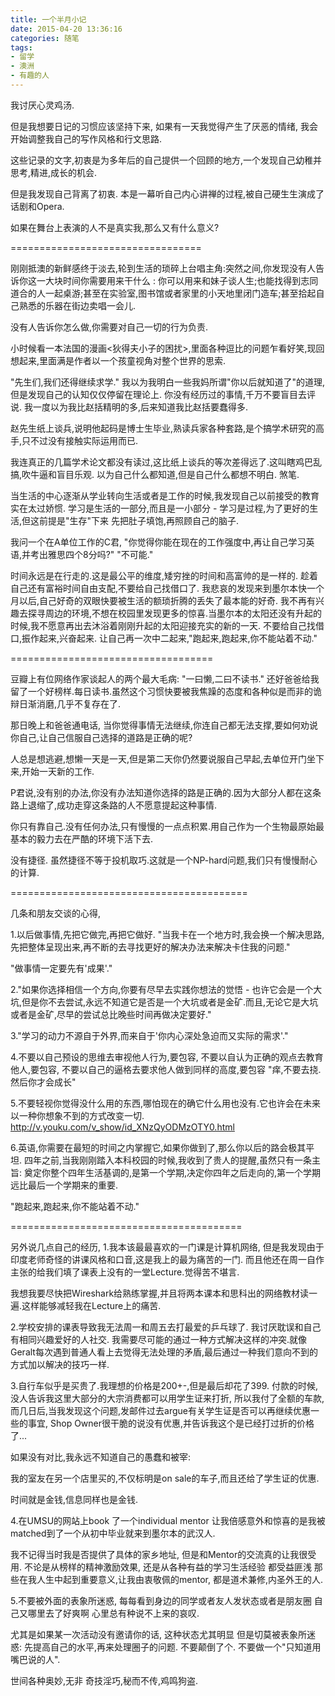 ```yaml
---
title: 一个半月小记
date: 2015-04-20 13:36:16
categories: 随笔
tags: 
- 留学
- 澳洲
- 有趣的人
---
```

我讨厌心灵鸡汤.

但是我想要日记的习惯应该坚持下来,
如果有一天我觉得产生了厌恶的情绪,
我会开始调整我自己的写作风格和行文思路.

这些记录的文字,初衷是为多年后的自己提供一个回顾的地方,一个发现自己幼稚并思考,精进,成长的机会.

但是我发现自己背离了初衷.
本是一幕听自己内心讲禅的过程,被自己硬生生演成了话剧和Opera.

如果在舞台上表演的人不是真实我,那么又有什么意义?

=================================

刚刚抵澳的新鲜感终于淡去,轮到生活的琐碎上台唱主角:突然之间,你发现没有人告诉你这一大块时间你需要用来干什么 : 你可以用来和妹子谈人生;也能找得到志同道合的人一起桌游;甚至在实验室,图书馆或者家里的小天地里闭门造车;甚至拾起自己熟悉的乐器在街边卖唱一会儿.

没有人告诉你怎么做,你需要对自己一切的行为负责.

小时候看一本法国的漫画<狄得夫小子的困扰>,里面各种逗比的问题乍看好笑,现回想起来,里面满是作者以一个孩童视角对整个世界的思索.

"先生们,我们还得继续求学."
我以为我明白一些我妈所谓"你以后就知道了"的道理,但是发现自己的认知仅仅停留在理论上.
你没有经历过的事情,千万不要盲目去评说.
我一度以为我比赵括精明的多,后来知道我比赵括要蠢得多.

赵先生纸上谈兵,说明他起码是博士生毕业,熟读兵家各种套路,是个搞学术研究的高手,只不过没有接触实际运用而已.

我连真正的几篇学术论文都没有读过,这比纸上谈兵的等次差得远了.这叫瞎鸡巴乱搞,吹牛逼和盲目乐观.
以为自己什么都知道,但是自己什么都想不明白.
煞笔.

当生活的中心逐渐从学业转向生活或者是工作的时候,我发现自己以前接受的教育实在太过娇惯.
学习是生活的一部分,而且是一小部分 - 学习是过程,为了更好的生活,但这前提是"生存"下来
先把肚子填饱,再照顾自己的脑子.

我问一个在A单位工作的C君,
"你觉得你能在现在的工作强度中,再让自己学习英语,并考出雅思四个8分吗?"
"不可能."

时间永远是在行走的.这是最公平的维度,矮穷挫的时间和高富帅的是一样的.
趁着自己还有富裕时间自由支配,不要给自己找借口了.
我悲哀的发现来到墨尔本快一个月以后,自己好奇的双眼快要被生活的额琐折腾的丢失了最本能的好奇.
我不再有兴趣去探寻周边的环境,不想在校园里发现更多的惊喜.当墨尔本的太阳还没有升起的时候,我不愿意再出去沐浴着刚刚升起的太阳迎接充实的新的一天.
不要给自己找借口,振作起来,兴奋起来.
让自己再一次中二起来,"跑起来,跑起来,你不能站着不动."

===================================

豆瓣上有位网络作家谈起人的两个最大毛病:
"一曰懒,二曰不读书."
还好爸爸给我留了一个好榜样.每日读书.虽然这个习惯快要被我焦躁的态度和各种似是而非的诡辩日渐消磨,几乎不复存在了.

那日晚上和爸爸通电话,
当你觉得事情无法继续,你连自己都无法支撑,要如何劝说你自己,让自己信服自己选择的道路是正确的呢?

人总是想逃避,想懒一天是一天,但是第二天你仍然要说服自己早起,去单位开门坐下来,开始一天新的工作.

P君说,没有别的办法,你没有办法知道你选择的路是正确的.因为大部分人都在这条路上退缩了,成功走穿这条路的人不愿意提起这种事情.

你只有靠自己.没有任何办法,只有慢慢的一点点积累.用自己作为一个生物最原始最基本的毅力去在严酷的环境下活下去.

没有捷径.
虽然捷径不等于投机取巧.这就是一个NP-hard问题,我们只有慢慢耐心的计算.

=========================================

几条和朋友交谈的心得,

1.以后做事情,先把它做完,再把它做好.
"当我卡在一个地方时,我会换一个解决思路,先把整体呈现出来,再不断的去寻找更好的解决办法来解决卡住我的问题."

"做事情一定要先有'成果'."

2."如果你选择相信一个方向,你要有尽早去实践你想法的觉悟 - 也许它会是一个大坑,但是你不去尝试,永远不知道它是否是一个大坑或者是金矿.而且,无论它是大坑或者是金矿,尽早的尝试总比晚些时间再做决定要好."

3."学习的动力不源自于外界,而来自于'你内心深处急迫而又实际的需求'."

4.不要以自己预设的思维去审视他人行为,要包容,
不要以自认为正确的观点去教育他人,要包容,
不要以自己的逼格去要求他人做到同样的高度,要包容
"痒,不要去挠.然后你才会成长"

5.不要轻视你觉得没什么用的东西,哪怕现在的确它什么用也没有.它也许会在未来以一种你想象不到的方式改变一切.
http://v.youku.com/v_show/id_XNzQyODMzOTY0.html

6.英语,你需要在最短的时间之内掌握它,如果你做到了,那么你以后的路会极其平坦.
四年之前,当我刚刚踏入本科校园的时候,我收到了贵人的提醒,虽然只有一条主旨:
奠定你整个四年生活基调的,是第一个学期,决定你四年之后走向的,第一个学期远比最后一个学期来的重要.

"跑起来,跑起来,你不能站着不动."

========================================

另外说几点自己的经历,
1.我本该最最喜欢的一门课是计算机网络,
但是我发现由于印度老师奇怪的讲课风格和口音,这是我上的最为痛苦的一门.
而且他还在周一自作主张的给我们填了课表上没有的一堂Lecture.觉得苦不堪言.

我想我要尽快把Wireshark给熟练掌握,并且将两本课本和思科出的网络教材读一遍.这样能够减轻我在Lecture上的痛苦.

2.学校安排的课表导致我无法周一和周五去打最爱的乒乓球了.
我讨厌耽误和自己有相同兴趣爱好的人社交.
我需要尽可能的通过一种方式解决这样的冲突.就像Geralt每次遇到普通人看上去觉得无法处理的矛盾,最后通过一种我们意向不到的方式加以解决的技巧一样.

3.自行车似乎是买贵了.我理想的价格是200+-,但是最后却花了399.
付款的时候,没人告诉我这里大部分的大宗消费都可以用学生证来打折,
所以我付了全额的车款,
而几日后,当我发现这个问题,发邮件过去argue有关学生证是否可以再继续优惠一些的事宜,
Shop Owner很干脆的说没有优惠,并告诉我这个是已经打过折的价格了...

如果没有对比,我永远不知道自己的愚蠢和被宰:

我的室友在另一个店里买的,不仅标明是on sale的车子,而且还给了学生证的优惠.

时间就是金钱,信息同样也是金钱.

4.在UMSU的网站上book 了一个individual mentor
让我倍感意外和惊喜的是我被matched到了一个从初中毕业就来到墨尔本的武汉人.

我不记得当时我是否提供了具体的家乡地址,
但是和Mentor的交流真的让我很受用.
不论是从榜样的精神激励效果,
还是从各种有益的学习生活经验
都受益匪浅
那些在我人生中起到重要意义,让我由衷敬佩的mentor,
都是道术兼修,内圣外王的人.

5.不要被外面的表象所迷惑,
每每看到身边的同学或者友人发状态或者是朋友圈
自己又哪里去了好爽啊
心里总有种说不上来的哀叹.

尤其是如果某一次活动没有邀请你的话,
这种状态尤其明显
但是切莫被表象所迷惑:
先提高自己的水平,再来处理圈子的问题.
不要颠倒了个.
不要做一个"只知道用嘴巴说的人".

世间各种奥妙,无非
奇技淫巧,秘而不传,鸡鸣狗盗.


